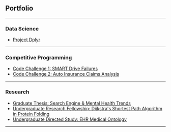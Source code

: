 ## Portfolio

---

### Data Science

- [Project Dplyr](https://github.com/SQLDataNinja/psu-dplyr-project)

<!-- [Project 1 Title](/sample_page) -->
<!-- <img src="images/dummy_thumbnail.jpg?raw=true"/> -->

<!-- --- -->
<!-- [Project 2 Title](/pdf/sample_presentation.pdf) -->
<!-- <img src="images/dummy_thumbnail.jpg?raw=true"/> -->

<!-- --- -->
<!-- [Project 3 Title](http://example.com/) -->
<!-- <img src="images/dummy_thumbnail.jpg?raw=true"/> -->

--- 

### Competitive Programming

- [Code Challenge 1: SMART Drive Failures](https://github.com/SQLDataNinja/competitive-programming/tree/master/C1_SMARTDriveFailures)
- [Code Challenge 2: Auto Insurance Claims Analysis](https://github.com/SQLDataNinja/competitive-programming/tree/master/C2_AutoInsurance)

---

### Research

- [Graduate Thesis: Search Engine & Mental Health Trends](http://example.com/)
- [Undergraduate Research Fellowship: Dijkstra's Shortest Path Algorithm in Protein Folding](http://example.com/)
- [Undergraduate Directed Study: EHR Medical Ontology](http://example.com/)


---



<!-- <p style="font-size:11px">Page template forked from <a href="https://github.com/evanca/quick-portfolio">evanca</a></p> -->
<!-- Remove above link if you don't want to attibute -->
